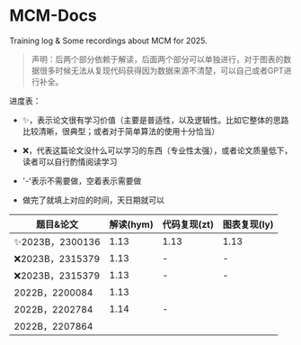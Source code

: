 # MCM-Docs

Training log & Some recordings about MCM for 2025.

> 声明：后两个部分依赖于解读，后面两个部分可以单独进行，对于图表的数据很多时候无法从复现代码获得因为数据来源不清楚，可以自己或者GPT进行补全。

进度表：

- ✨，表示论文很有学习价值（主要是普适性，以及逻辑性。比如它整体的思路比较清晰，很典型；或者对于简单算法的使用十分恰当）

- ❌，代表这篇论文没什么可以学习的东西（专业性太强），或者论文质量低下，读者可以自行酌情阅读学习
- '-'表示不需要做，空着表示需要做
- 做完了就填上对应的时间，天日期就可以

| 题目&论文       | 解读(hym) | 代码复现(zt) | 图表复现(ly) |
| --------------- | --------- | ------------ | ------------ |
| ✨2023B，2300136 | 1.13      | 1.13         | 1.13         |
| ❌2023B，2315379 | 1.13      | -            | -            |
| ❌2023B，2315379 | 1.13      | -            | -            |
| 2022B，2200084  | 1.13      |              |              |
| 2022B，2202784  | 1.14      | -            |              |
| 2022B，2207864  |           |              |              |
